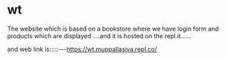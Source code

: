 # wt


The website which is based on a bookstore where we have login form and products which are displayed ....and it is hosted on the repl.it......
 
 and web link is:::::---https://wt.muppallasiva.repl.co/

